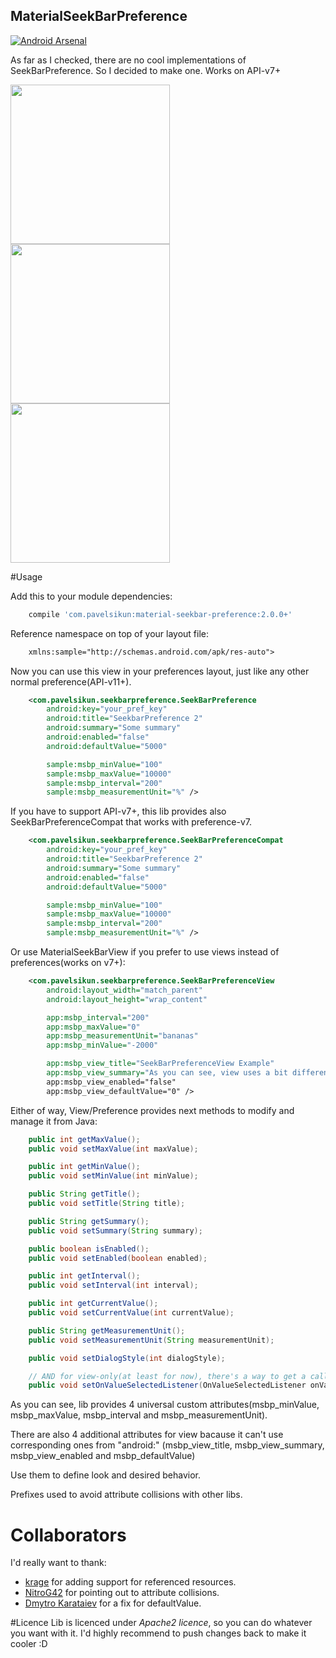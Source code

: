 ## MaterialSeekBarPreference

[![Android Arsenal](https://img.shields.io/badge/Android%20Arsenal-MaterialSeekBarPreference-brightgreen.svg?style=flat)](http://android-arsenal.com/details/1/1756)

As far as I checked, there are no cool implementations of SeekBarPreference. So I decided to make one. Works on API-v7+

<img src="https://raw.githubusercontent.com/MrBIMC/MaterialSeekBarPreference/master/ART/screen_1.jpg" width="255">
<img src="https://raw.githubusercontent.com/MrBIMC/MaterialSeekBarPreference/master/ART/screen_2.jpg" width="255">
<img src="https://raw.githubusercontent.com/MrBIMC/MaterialSeekBarPreference/master/ART/screen_3.jpg" width="255">

#Usage

Add this to your module dependencies:
```groovy
    compile 'com.pavelsikun:material-seekbar-preference:2.0.0+'
````

Reference namespace on top of your layout file:
```xml
    xmlns:sample="http://schemas.android.com/apk/res-auto">
````

Now you can use this view in your preferences layout, just like any other normal preference(API-v11+).
```xml
    <com.pavelsikun.seekbarpreference.SeekBarPreference
        android:key="your_pref_key"
        android:title="SeekbarPreference 2"
        android:summary="Some summary"
        android:enabled="false"
        android:defaultValue="5000"

        sample:msbp_minValue="100"
        sample:msbp_maxValue="10000"
        sample:msbp_interval="200"
        sample:msbp_measurementUnit="%" />
````

If you have to support API-v7+, this lib provides also SeekBarPreferenceCompat that works with preference-v7.
```xml
    <com.pavelsikun.seekbarpreference.SeekBarPreferenceCompat
        android:key="your_pref_key"
        android:title="SeekbarPreference 2"
        android:summary="Some summary"
        android:enabled="false"
        android:defaultValue="5000"

        sample:msbp_minValue="100"
        sample:msbp_maxValue="10000"
        sample:msbp_interval="200"
        sample:msbp_measurementUnit="%" />
````

Or use MaterialSeekBarView if you prefer to use views instead of preferences(works on v7+):
```xml
    <com.pavelsikun.seekbarpreference.SeekBarPreferenceView
        android:layout_width="match_parent"
        android:layout_height="wrap_content"

        app:msbp_interval="200"
        app:msbp_maxValue="0"
        app:msbp_measurementUnit="bananas"
        app:msbp_minValue="-2000"

        app:msbp_view_title="SeekBarPreferenceView Example"
        app:msbp_view_summary="As you can see, view uses a bit different xml-attributes for some things"/>
        app:msbp_view_enabled="false"
        app:msbp_view_defaultValue="0" />
```

Either of way, View/Preference provides next methods to modify and manage it from Java:
```java
    public int getMaxValue();
    public void setMaxValue(int maxValue);

    public int getMinValue();
    public void setMinValue(int minValue);

    public String getTitle();
    public void setTitle(String title);

    public String getSummary();
    public void setSummary(String summary);

    public boolean isEnabled();
    public void setEnabled(boolean enabled);

    public int getInterval();
    public void setInterval(int interval);

    public int getCurrentValue();
    public void setCurrentValue(int currentValue);

    public String getMeasurementUnit();
    public void setMeasurementUnit(String measurementUnit);

    public void setDialogStyle(int dialogStyle);

    // AND for view-only(at least for now), there's a way to get a callback whenever value changes:
    public void setOnValueSelectedListener(OnValueSelectedListener onValueSelectedListener);
```

As you can see, lib provides 4 universal custom attributes(msbp_minValue, msbp_maxValue, msbp_interval and msbp_measurementUnit).

There are also 4 additional attributes for view bacause it can't use corresponding ones from "android:" (msbp_view_title, msbp_view_summary, msbp_view_enabled and msbp_defaultValue)

Use them to define look and desired behavior.

Prefixes used to avoid attribute collisions with other libs.

# Collaborators
I'd really want to thank:

* [krage](https://github.com/krage) for adding support for referenced resources.
* [NitroG42](https://github.com/NitroG42) for pointing out to attribute collisions.
* [Dmytro Karataiev](https://github.com/dmytroKarataiev) for a fix for defaultValue.

#Licence
Lib is licenced under *Apache2 licence*, so you can do whatever you want with it.
I'd highly recommend to push changes back to make it cooler :D

